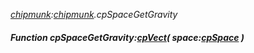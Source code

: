 _[chipmunk](../../modules/chipmunk/chipmunk-module.md):[chipmunk](../../modules/chipmunk/chipmunk-module.md).cpSpaceGetGravity_
##### Function cpSpaceGetGravity:[cpVect](../../modules/chipmunk/chipmunk-cpvect.md)( space:[cpSpace](../../modules/chipmunk/chipmunk-cpspace.md) )
